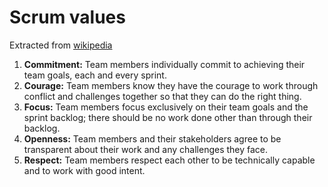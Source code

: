 # Scrum values

Extracted from [wikipedia](https://en.wikipedia.org/wiki/Scrum_(software_development))

1. **Commitment:** Team members individually commit to achieving their team goals, each and every sprint.
2. **Courage:** Team members know they have the courage to work through conflict and challenges together so that they can do the right thing.
3. **Focus:** Team members focus exclusively on their team goals and the sprint backlog; there should be no work done other than through their backlog.
4. **Openness:** Team members and their stakeholders agree to be transparent about their work and any challenges they face.
5. **Respect:** Team members respect each other to be technically capable and to work with good intent.
